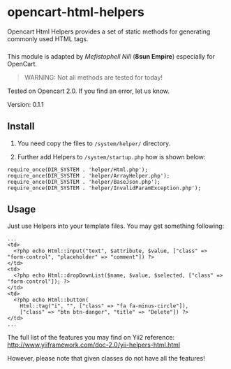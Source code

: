 # opencart-html-helpers
Opencart Html Helpers provides a set of static methods for generating commonly used HTML tags.
###
This module is adapted by *Mefistophell Nill* (**8sun Empire**) especially for OpenCart.

>WARNING: Not all methods are tested for today!

Tested on Opencart 2.0. If you find an error, let us know.

Version: 0.1.1

## Install
1. You need copy the files to `/system/helper/` directory.

2. Further add Helpers to `/system/startup.php` how is shown below:

```
require_once(DIR_SYSTEM . 'helper/Html.php');
require_once(DIR_SYSTEM . 'helper/ArrayHelper.php');
require_once(DIR_SYSTEM . 'helper/BaseJson.php');
require_once(DIR_SYSTEM . 'helper/InvalidParamException.php');
```

## Usage
Just use Helpers into your template files. You may get something following:

```
...
<td>
  <?php echo Html::input("text", $attribute, $value, ["class" => "form-control", "placeholder" => "comment"]) ?>
</td>
<td>
  <?php echo Html::dropDownList($name, $value, $selected, ["class" => "form-control"]); ?>
</td>
<td>
  <?php echo Html::button(
    Html::tag("i", "", ["class" => "fa fa-minus-circle"]), 
    ["class" => "btn btn-danger", "title" => "Delete"]) ?>
</td>
...
```

The full list of the features you may find on Yii2 reference: http://www.yiiframework.com/doc-2.0/yii-helpers-html.html

However, please note that given classes do not have all the features!

